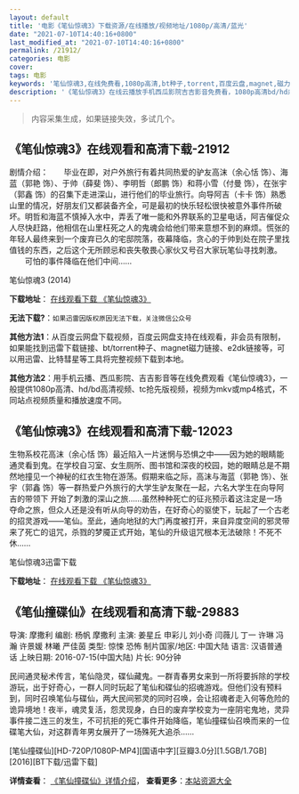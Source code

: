 ```yaml
---
layout: default
title: '电影《笔仙惊魂3》下载资源/在线播放/视频地址/1080p/高清/蓝光'
date: "2021-07-10T14:40:16+0800"
last_modified_at: "2021-07-10T14:40:16+0800"
permalink: /21912/
categories: 电影
cover:
tags: 电影
keywords: '笔仙惊魂3,在线免费看,1080p高清,bt种子,torrent,百度云盘,magnet,磁力链,迅雷下载资源'
description: '《笔仙惊魂3》在线云播放手机西瓜影院吉吉影音免费看，1080p高清bd/hd未删减完整版和tc抢先枪版，mkv/mp4格式，附带bt/torrent种子、magnet/磁力链、百度云盘、网盘资源迅雷下载链接'
---
```


>内容采集生成，如果链接失效，多试几个。


## 《笔仙惊魂3》在线观看和高清下载-21912

剧情介绍：　　毕业在即，对户外旅行有着共同热爱的驴友高沫（余心恬 饰）、海蓝（郭艳 饰）、于帅（薛斐 饰）、李明哲（郎鹏 饰）和蒋小雪（付曼 饰），在张宇（郭鑫 饰）的召集下走进深山，进行他们的毕业旅行。向导阿吉（卡卡 饰）熟悉山里的情况，好朋友们又都装备齐全，可是最初的快乐轻松很快被意外事件所破坏。明哲和海蓝不慎掉入水中，弄丢了唯一能和外界联系的卫星电话，阿吉催促众人尽快赶路，他相信在山里枉死之人的鬼魂会给他们带来意想不到的麻烦。慌张的年轻人最终来到一个废弃已久的宅邸院落，夜幕降临，贪心的于帅到处在院子里找值钱的东西，之后这个无所顾忌和丧失敬畏心家伙又号召大家玩笔仙寻找刺激。  　　可怕的事件降临在他们中间……


笔仙惊魂3 (2014)

**下载地址**： [在线观看下载 《笔仙惊魂3》](https://www.btbtdy.me/btdy/dy845.html) 


**无法下载?**：`如果迅雷因版权原因无法下载，关注微信公众号 `

**其他方法1**：从百度云网盘下载视频，百度云网盘支持在线观看，非会员有限制，如果能找到迅雷下载链接、bt/torrent种子、magnet磁力链接、e2dk链接等，可以用迅雷、比特彗星等工具将完整视频下载到本地。

**其他方法2**：用手机云播、西瓜影院、吉吉影音等在线免费观看《笔仙惊魂3》，一般提供1080p高清、hd/bd高清视频、tc抢先版视频，视频为mkv或mp4格式，不同站点视频质量和播放速度不同。


## 《笔仙惊魂3》在线观看和高清下载-12023

生物系校花高沫（余心恬 饰）最近陷入一片迷惘与恐惧之中——因为她的眼睛能通灵看到鬼。在学校自习室、女生厕所、图书馆和深夜的校园，她的眼睛总是不期然地撞见一个神秘的红衣生物在游荡。假期来临之际，高沫与海蓝（郭艳 饰）、张宇（郭鑫 饰）等一群热爱户外旅行的大学生驴友聚在一起，六名大学生在向导阿吉的带领下 开始了刺激的深山之旅&hellip;…虽然种种死亡的征兆预示着这注定是一场夺命之旅，但众人还是没有听从向导的劝告，在好奇心的驱使下，玩起了一个古老的招灵游戏——笔仙。至此，通向地狱的大门再度被打开，来自异度空间的邪灵带来了死亡的诅咒，杀戮的梦魇正式开始，笔仙的升级诅咒根本无法破除！不死不休……


笔仙惊魂3迅雷下载

**下载地址**： [在线观看下载 《笔仙惊魂3》](https://www.993dy.com//vod-detail-id-18451.html) 


## 《笔仙撞碟仙》在线观看和高清下载-29883

导演: 摩撒利 编剧: 杨帆 摩撒利 主演: 姜星丘 申彩儿 刘小奇 闫薇儿 丁一 许琳 冯瀚 许景媛 林曦 严佳茵 类型: 惊悚 恐怖 制片国家/地区: 中国大陆 语言: 汉语普通话 上映日期: 2016-07-15(中国大陆) 片长: 90分钟

民间通灵秘术传言，笔仙隐灵，碟仙藏鬼。一群青春男女来到一所将要拆除的学校游玩，出于好奇心，一群人同时玩起了笔仙和碟仙的招魂游戏。但他们没有预料到，同时召唤笔仙与碟仙，两大民间邪灵的同时召唤，会让招魂者走入何等危险的诡异境地！夜半，魂灵复活，怨灵现身，白日的废弃学校变为一座阴宅鬼地，灵异事件接二连三的发生，不可抗拒的死亡事件开始降临，笔仙撞碟仙召唤而来的一位碟笔大仙，对这群青年男女展开了一场殊死大追杀……


[笔仙撞碟仙][HD-720P/1080P-MP4][国语中字][豆瓣3.0分][1.5GB/1.7GB][2016][BT下载/迅雷下载]

**详情查看**： [《笔仙撞碟仙》详情介绍](/movie/29883/)， **查看更多**：[本站资源大全](/movie/t/all/)

